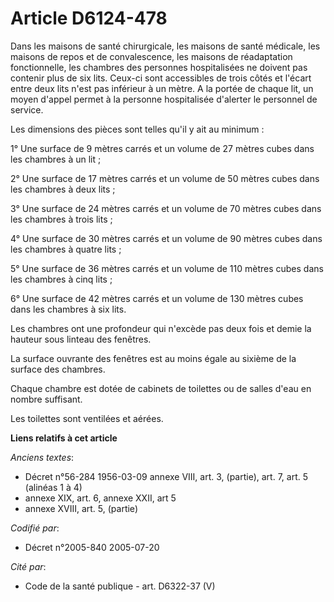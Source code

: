 # Article D6124-478

Dans les maisons de santé chirurgicale, les maisons de santé médicale, les maisons de repos et de convalescence, les maisons
de réadaptation fonctionnelle, les chambres des personnes hospitalisées ne doivent pas contenir plus de six lits. Ceux-ci
sont accessibles de trois côtés et l'écart entre deux lits n'est pas inférieur à un mètre. A la portée de chaque lit, un
moyen d'appel permet à la personne hospitalisée d'alerter le personnel de service.

Les dimensions des pièces sont telles qu'il y ait au minimum :

1° Une surface de 9 mètres carrés et un volume de 27 mètres cubes dans les chambres à un lit ;

2° Une surface de 17 mètres carrés et un volume de 50 mètres cubes dans les chambres à deux lits ;

3° Une surface de 24 mètres carrés et un volume de 70 mètres cubes dans les chambres à trois lits ;

4° Une surface de 30 mètres carrés et un volume de 90 mètres cubes dans les chambres à quatre lits ;

5° Une surface de 36 mètres carrés et un volume de 110 mètres cubes dans les chambres à cinq lits ;

6° Une surface de 42 mètres carrés et un volume de 130 mètres cubes dans les chambres à six lits.

Les chambres ont une profondeur qui n'excède pas deux fois et demie la hauteur sous linteau des fenêtres.

La surface ouvrante des fenêtres est au moins égale au sixième de la surface des chambres.

Chaque chambre est dotée de cabinets de toilettes ou de salles d'eau en nombre suffisant.

Les toilettes sont ventilées et aérées.

**Liens relatifs à cet article**

_Anciens textes_:

  - Décret n°56-284 1956-03-09 annexe VIII, art. 3, (partie), art. 7, art. 5 (alinéas 1 à 4)
  - annexe XIX, art. 6, annexe XXII, art 5
  - annexe XVIII, art. 5, (partie)

_Codifié par_:

  - Décret n°2005-840 2005-07-20

_Cité par_:

  - Code de la santé publique - art. D6322-37 (V)

